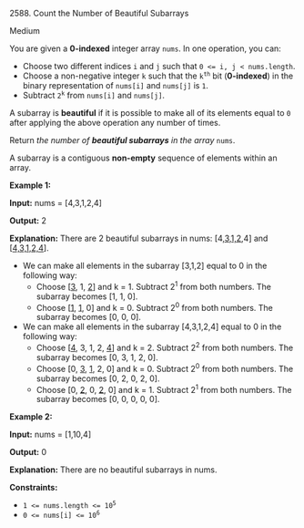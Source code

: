 2588\. Count the Number of Beautiful Subarrays

Medium

You are given a **0-indexed** integer array `nums`. In one operation, you can:

*   Choose two different indices `i` and `j` such that `0 <= i, j < nums.length`.
*   Choose a non-negative integer `k` such that the <code>k<sup>th</sup></code> bit (**0-indexed**) in the binary representation of `nums[i]` and `nums[j]` is `1`.
*   Subtract <code>2<sup>k</sup></code> from `nums[i]` and `nums[j]`.

A subarray is **beautiful** if it is possible to make all of its elements equal to `0` after applying the above operation any number of times.

Return _the number of **beautiful subarrays** in the array_ `nums`.

A subarray is a contiguous **non-empty** sequence of elements within an array.

**Example 1:**

**Input:** nums = [4,3,1,2,4]

**Output:** 2

**Explanation:** There are 2 beautiful subarrays in nums: [4,<ins>3,1,2</ins>,4] and [<ins>4,3,1,2,4</ins>]. 
- We can make all elements in the subarray [3,1,2] equal to 0 in the following way: 
  - Choose [<ins>3</ins>, 1, <ins>2</ins>] and k = 1. Subtract 2<sup>1</sup> from both numbers. The subarray becomes [1, 1, 0]. 
  - Choose [<ins>1</ins>, <ins>1</ins>, 0] and k = 0. Subtract 2<sup>0</sup> from both numbers. The subarray becomes [0, 0, 0]. 
- We can make all elements in the subarray [4,3,1,2,4] equal to 0 in the following way: 
  - Choose [<ins>4</ins>, 3, 1, 2, <ins>4</ins>] and k = 2. Subtract 2<sup>2</sup> from both numbers. The subarray becomes [0, 3, 1, 2, 0]. 
  - Choose [0, <ins>3</ins>, <ins>1</ins>, 2, 0] and k = 0. Subtract 2<sup>0</sup> from both numbers. The subarray becomes [0, 2, 0, 2, 0]. 
  - Choose [0, <ins>2</ins>, 0, <ins>2</ins>, 0] and k = 1. Subtract 2<sup>1</sup> from both numbers. The subarray becomes [0, 0, 0, 0, 0].

**Example 2:**

**Input:** nums = [1,10,4]

**Output:** 0

**Explanation:** There are no beautiful subarrays in nums.

**Constraints:**

*   <code>1 <= nums.length <= 10<sup>5</sup></code>
*   <code>0 <= nums[i] <= 10<sup>6</sup></code>
